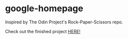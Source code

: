 # google-homepage

Inspired by The Odin Project's Rock-Paper-Scissors repo.

Check out the finished project <a href=https://amdorma.github.io/google-homepage/>HERE!</a>
